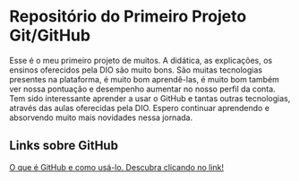 # Repositório do Primeiro Projeto Git/GitHub

Esse é o meu primeiro projeto de muitos. A didática, as explicações, os ensinos oferecidos pela DIO são muito bons. São muitas tecnologias presentes na plataforma, é muito bom aprendê-las, é muito bom também ver nossa pontuação e desempenho aumentar no nosso perfil da conta.
Tem sido interessante aprender a usar o GitHub e tantas outras tecnologias, através das aulas oferecidas pela DIO. Espero continuar aprendendo e absorvendo muito mais novidades nessa jornada.

## Links sobre GitHub
[O que é GitHub e como usá-lo. Descubra clicando no link!](https://www.hostinger.com.br/tutoriais/o-que-github)
